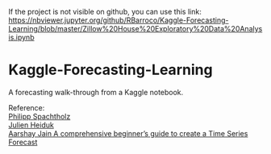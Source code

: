 If the project is not visible on github, you can use this link:<br/>
https://nbviewer.jupyter.org/github/RBarroco/Kaggle-Forecasting-Learning/blob/master/Zillow%20House%20Exploratory%20Data%20Analysis.ipynb

# Kaggle-Forecasting-Learning
A forecasting walk-through from a Kaggle notebook. 

Reference:<br/>
[Philipp Spachtholz](https://www.kaggle.com/philippsp/exploratory-analysis-zillow)<br/>
[Julien Heiduk](https://www.kaggle.com/zoupet)<br/>
[Aarshay Jain A comprehensive beginner’s guide to create a Time Series Forecast](https://www.analyticsvidhya.com/blog/2016/02/time-series-forecasting-codes-python/)<br/>
